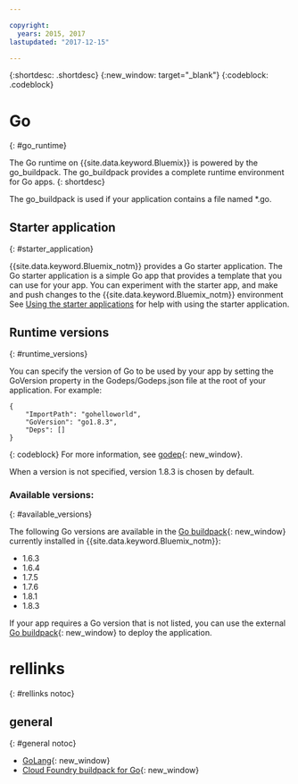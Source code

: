 ```yaml
---

copyright:
  years: 2015, 2017
lastupdated: "2017-12-15"

---
```


{:shortdesc: .shortdesc}
{:new_window: target="_blank"}
{:codeblock: .codeblock}


# Go
{: #go_runtime}

The Go runtime on {{site.data.keyword.Bluemix}} is powered by the go_buildpack.
The go_buildpack provides a complete runtime environment for Go
apps.
{: shortdesc}

The go_buildpack is used if your application contains a file named *.go.

## Starter application
{: #starter_application}

{{site.data.keyword.Bluemix_notm}} provides a Go starter application.  The Go starter application is a simple Go app that provides a template that you can use for your app. You can experiment with the starter app, and make and push changes to the {{site.data.keyword.Bluemix_notm}} environment  See [Using the starter applications](/docs/cfapps/starter_app_usage.html) for help with using the starter application.

## Runtime versions
{: #runtime_versions}

You can specify the version of Go to be used by your app by setting the GoVersion property in the Godeps/Godeps.json file at the root of your application. For example:

```
{
	"ImportPath": "gohelloworld",
	"GoVersion": "go1.8.3",
	"Deps": []
}
```
{: codeblock}
For more information, see [godep](https://github.com/tools/godep){: new_window}.

When a version is not specified, version 1.8.3 is chosen by default.

### Available versions:
{: #available_versions}

The following Go versions are available in the
[Go buildpack](https://github.com/cloudfoundry/go-buildpack/releases/tag/v1.8.6){: new_window}
currently installed in {{site.data.keyword.Bluemix_notm}}:

* 1.6.3
* 1.6.4
* 1.7.5
* 1.7.6
* 1.8.1
* 1.8.3

If your app requires a Go version that is not listed,
you can use the external
[Go buildpack](https://github.com/cloudfoundry/go-buildpack.git){: new_window} to
deploy the application.

# rellinks
{: #rellinks notoc}
## general
{: #general notoc}

* [GoLang](http://golang.org/){: new_window}
* [Cloud Foundry buildpack for Go](https://github.com/cloudfoundry/go-buildpack){: new_window}
